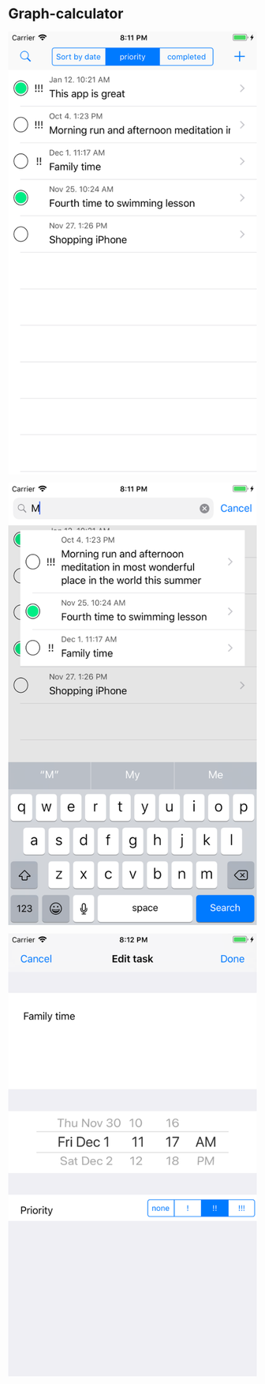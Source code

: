 # Graph-calculator

![Mockups 1](./Images/Todos.png)

![Mockups 1](./Images/Search.png)

![Mockups 1](./Images/Edit.png)
